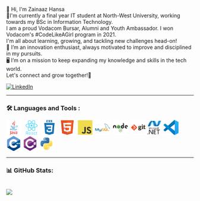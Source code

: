💫 Hi, I'm Zainaaz Hansa
<br>🏫I'm currently a final year IT student at North-West University, working towards my BSc in Information Technology.
<br>I am a proud Vodacom Bursar, Alumni and Youth Ambassador. I won Vodacom's #CodeLikeAGirl program in 2021.
<br> I'm all about learning, growing, and tackling new challenges head-on!
<br>🚀 I’m an innovation enthusiast, always motivated to improve and disciplined in my pursuits.
<br>🖥 I’m on a mission to keep expanding my knowledge and skills in the tech world.
<br>Let's connect and grow together!🌟

[![LinkedIn](https://img.shields.io/badge/LinkedIn-%230077B5.svg?logo=linkedin&logoColor=white)](https://www.linkedin.com/in/zainaaz-hansa-a8795a203/)

---
### :hammer_and_wrench: Languages and Tools :
<div>
  <img src="https://github.com/devicons/devicon/blob/master/icons/java/java-original-wordmark.svg" title="Java" alt="Java" width="40" height="40"/>&nbsp;
  <img src="https://github.com/devicons/devicon/blob/master/icons/react/react-original-wordmark.svg" title="React" alt="React" width="40" height="40"/>&nbsp;
  <img src="https://github.com/devicons/devicon/blob/master/icons/css3/css3-plain-wordmark.svg"  title="CSS3" alt="CSS" width="40" height="40"/>&nbsp;
  <img src="https://github.com/devicons/devicon/blob/master/icons/html5/html5-original.svg" title="HTML5" alt="HTML" width="40" height="40"/>&nbsp;
  <img src="https://github.com/devicons/devicon/blob/master/icons/javascript/javascript-original.svg" title="JavaScript" alt="JavaScript" width="40" height="40"/>&nbsp;
  <img src="https://github.com/devicons/devicon/blob/master/icons/mysql/mysql-original-wordmark.svg" title="MySQL"  alt="MySQL" width="40" height="40"/>&nbsp;
  <img src="https://github.com/devicons/devicon/blob/master/icons/nodejs/nodejs-original-wordmark.svg" title="NodeJS" alt="NodeJS" width="40" height="40"/>&nbsp;
  <img src="https://github.com/devicons/devicon/blob/master/icons/git/git-original-wordmark.svg" title="Git" **alt="Git" width="40" height="40"/>
  <img src="https://github.com/devicons/devicon/blob/master/icons/dot-net/dot-net-original-wordmark.svg" title="Git" **alt="Git" width="40" height="40"/>
  <img src="https://github.com/devicons/devicon/blob/master/icons/vscode/vscode-original.svg" title="VScode" **alt="VS" width="40" height="40"/>
  <img src="https://github.com/devicons/devicon/blob/master/icons/cplusplus/cplusplus-original.svg" title="Cplus" **alt="Cplus" width="40" height="40"/>  
  <img src="https://github.com/devicons/devicon/blob/master/icons/csharp/csharp-original.svg" title="Csharp" **alt="Csharp" width="40" height="40"/>
  <img src="https://github.com/devicons/devicon/blob/master/icons/python/python-original.svg" title="Python" **alt="Python" width="40" height="40"/>
 
</div>


---

### 📊 GitHub Stats:
![](https://github-readme-stats.vercel.app/api?username=zainaaazz&theme=gotham&hide_border=false&include_all_commits=false&count_private=false)<br/>
---
